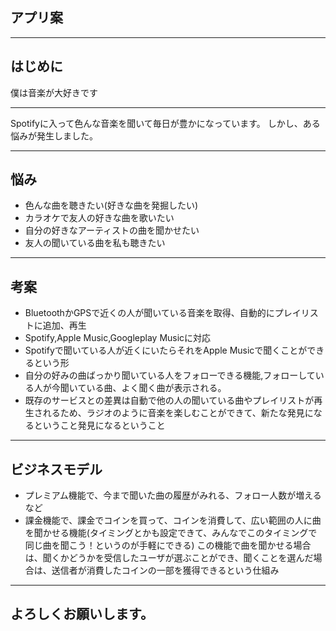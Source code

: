 ## アプリ案

---

## はじめに

僕は音楽が大好きです

---

Spotifyに入って色んな音楽を聞いて毎日が豊かになっています。
しかし、ある悩みが発生しました。

---

## 悩み

- 色んな曲を聴きたい(好きな曲を発掘したい)
- カラオケで友人の好きな曲を歌いたい
- 自分の好きなアーティストの曲を聞かせたい
- 友人の聞いている曲を私も聴きたい

---

## 考案

- BluetoothかGPSで近くの人が聞いている音楽を取得、自動的にプレイリストに追加、再生
- Spotify,Apple Music,Googleplay Musicに対応
- Spotifyで聞いている人が近くにいたらそれをApple Musicで聞くことができるという形
- 自分の好みの曲ばっかり聞いている人をフォローできる機能,フォローしている人が今聞いている曲、よく聞く曲が表示される。
- 既存のサービスとの差異は自動で他の人の聞いている曲やプレイリストが再生されるため、ラジオのように音楽を楽しむことができて、新たな発見になるということ発見になるということ

---

## ビジネスモデル

- プレミアム機能で、今まで聞いた曲の履歴がみれる、フォロー人数が増えるなど
- 課金機能で、課金でコインを買って、コインを消費して、広い範囲の人に曲を聞かせる機能(タイミングとかも設定できて、みんなでこのタイミングで同じ曲を聞こう！というのが手軽にできる) この機能で曲を聞かせる場合は、聞くかどうかを受信したユーザが選ぶことができ、聞くことを選んだ場合は、送信者が消費したコインの一部を獲得できるという仕組み

---

## よろしくお願いします。

